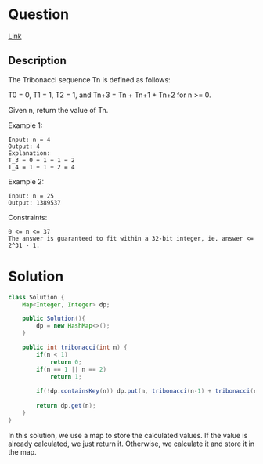 # Question

[Link](https://leetcode.com/problems/n-th-tribonacci-number/description/)

## Description

The Tribonacci sequence Tn is defined as follows: 

T0 = 0, T1 = 1, T2 = 1, and Tn+3 = Tn + Tn+1 + Tn+2 for n >= 0.

Given n, return the value of Tn.

 

Example 1:

    Input: n = 4
    Output: 4
    Explanation:
    T_3 = 0 + 1 + 1 = 2
    T_4 = 1 + 1 + 2 = 4

Example 2:

    Input: n = 25
    Output: 1389537

Constraints:

    0 <= n <= 37
    The answer is guaranteed to fit within a 32-bit integer, ie. answer <= 2^31 - 1.

# Solution

```java
class Solution {
    Map<Integer, Integer> dp;

    public Solution(){
        dp = new HashMap<>();
    }

    public int tribonacci(int n) {
        if(n < 1)
            return 0;
        if(n == 1 || n == 2)
            return 1;
        
        if(!dp.containsKey(n)) dp.put(n, tribonacci(n-1) + tribonacci(n-2) + tribonacci(n-3));
    
        return dp.get(n);
    }
}
```

In this solution, we use a map to store the calculated values. If the value is already calculated, we just return it. Otherwise, we calculate it and store it in the map.